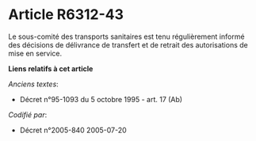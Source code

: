 # Article R6312-43

Le sous-comité des transports sanitaires est tenu régulièrement informé des décisions de délivrance de transfert et de
retrait des autorisations de mise en service.

**Liens relatifs à cet article**

_Anciens textes_:

  - Décret n°95-1093 du 5 octobre 1995 - art. 17 (Ab)

_Codifié par_:

  - Décret n°2005-840 2005-07-20
